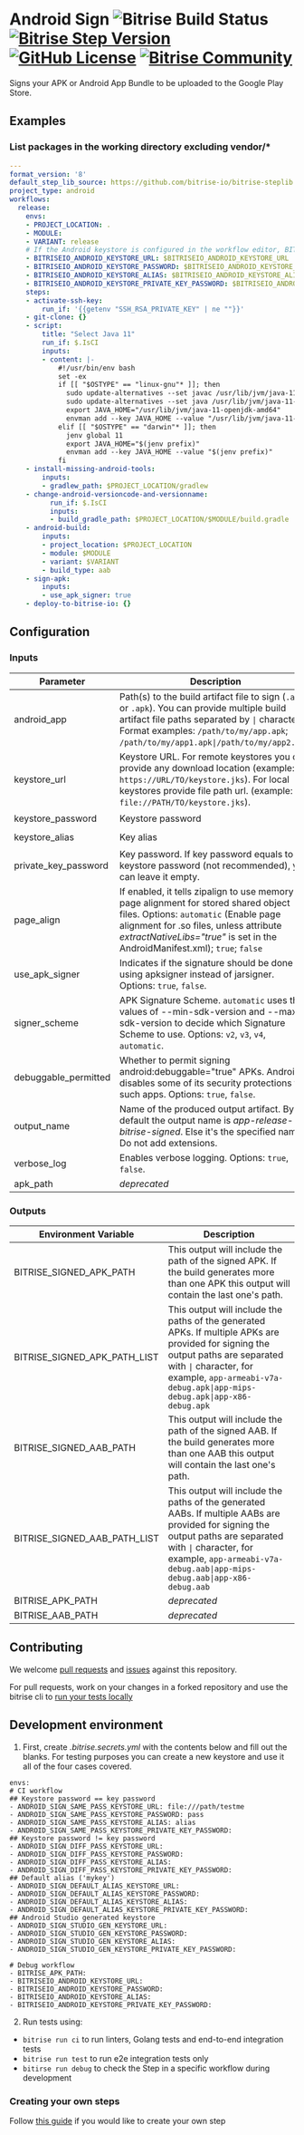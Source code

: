 # Android Sign ![Bitrise Build Status](https://app.bitrise.io/app/3b968e65d584db2a.svg?token=Yk1LUEjLZtIjeIW4OOZvKw&branch=master) [![Bitrise Step Version](https://shields.io/github/v/release/bitrise-steplib/steps-sign-apk?include_prereleases)](https://www.bitrise.io/integrations/steps/sign-apk) [![GitHub License](https://img.shields.io/badge/license-MIT-lightgrey.svg)](https://raw.githubusercontent.com/bitrise-steplib/steps-go-list/master/LICENSE) [![Bitrise Community](https://img.shields.io/badge/community-Bitrise%20Discuss-lightgrey)](https://discuss.bitrise.io/)

Signs your APK or Android App Bundle to be uploaded to the Google Play Store.

## Examples

### List packages in the working directory excluding vendor/*

```yml
---
format_version: '8'
default_step_lib_source: https://github.com/bitrise-io/bitrise-steplib.git
project_type: android
workflows:
  release:
    envs:
    - PROJECT_LOCATION: .
    - MODULE:
    - VARIANT: release
    # If the Android keystore is configured in the workflow editor, BITRISEIO_ANDROID* envs will be set automatically
    - BITRISEIO_ANDROID_KEYSTORE_URL: $BITRISEIO_ANDROID_KEYSTORE_URL
    - BITRISEIO_ANDROID_KEYSTORE_PASSWORD: $BITRISEIO_ANDROID_KEYSTORE_PASSWORD
    - BITRISEIO_ANDROID_KEYSTORE_ALIAS: $BITRISEIO_ANDROID_KEYSTORE_ALIAS
    - BITRISEIO_ANDROID_KEYSTORE_PRIVATE_KEY_PASSWORD: $BITRISEIO_ANDROID_KEYSTORE_PRIVATE_KEY_PASSWORD
    steps:
    - activate-ssh-key:
        run_if: '{{getenv "SSH_RSA_PRIVATE_KEY" | ne ""}}'
    - git-clone: {}
    - script:
        title: "Select Java 11"
        run_if: $.IsCI
        inputs:
        - content: |-
            #!/usr/bin/env bash
            set -ex
            if [[ "$OSTYPE" == "linux-gnu"* ]]; then
              sudo update-alternatives --set javac /usr/lib/jvm/java-11-openjdk-amd64/bin/javac
              sudo update-alternatives --set java /usr/lib/jvm/java-11-openjdk-amd64/bin/java
              export JAVA_HOME="/usr/lib/jvm/java-11-openjdk-amd64"
              envman add --key JAVA_HOME --value "/usr/lib/jvm/java-11-openjdk-amd64" 
            elif [[ "$OSTYPE" == "darwin"* ]]; then
              jenv global 11
              export JAVA_HOME="$(jenv prefix)"
              envman add --key JAVA_HOME --value "$(jenv prefix)"
            fi
    - install-missing-android-tools:
        inputs:
        - gradlew_path: $PROJECT_LOCATION/gradlew
    - change-android-versioncode-and-versionname:
          run_if: $.IsCI
          inputs:
          - build_gradle_path: $PROJECT_LOCATION/$MODULE/build.gradle
    - android-build:
        inputs:
        - project_location: $PROJECT_LOCATION
        - module: $MODULE
        - variant: $VARIANT
        - build_type: aab
    - sign-apk:
        inputs:
        - use_apk_signer: true
    - deploy-to-bitrise-io: {}
```

## Configuration

### Inputs

| Parameter | Description | Required | Default |
| --- | --- | --- | --- |
| android_app | Path(s) to the build artifact file to sign (`.aab` or `.apk`). You can provide multiple build artifact file paths separated by `\|` character. Format examples: `/path/to/my/app.apk`; `/path/to/my/app1.apk\|/path/to/my/app2.apk`. | ✔️ | *$BITRISE_APK_PATH\n$BITRISE_AAB_PATH* |
| keystore_url | Keystore URL. For remote keystores you can provide any download location (example: `https://URL/TO/keystore.jks`). For local keystores provide file path url. (example: `file://PATH/TO/keystore.jks`). | ✔️ | *$BITRISEIO_ANDROID_KEYSTORE_URL* |
| keystore_password | Keystore password | ✔️ | *$BITRISEIO_ANDROID_KEYSTORE_PASSWORD* |
| keystore_alias | Key alias |  ✔️ | *$BITRISEIO_ANDROID_KEYSTORE_ALIAS* |
| private_key_password | Key password. If key password equals to keystore password (not recommended), you can leave it empty. | - | *$BITRISEIO_ANDROID_KEYSTORE_PRIVATE_KEY_PASSWORD* |
| page_align | If enabled, it tells zipalign to use memory page alignment for stored shared object files. Options: `automatic` (Enable page alignment for .so files, unless attribute *extractNativeLibs="true"* is set in the AndroidManifest.xml); `true`; `false` | ✔️ | `automatic` |
| use_apk_signer | Indicates if the signature should be done using apksigner instead of jarsigner. Options: `true`, `false`. | ✔️ | `false` |
| signer_scheme | APK Signature Scheme. `automatic` uses the values of --min-sdk-version and --max-sdk-version to decide which Signature Scheme to use. Options: `v2`, `v3`, `v4`, `automatic`. | ✔️ | `automatic` |
| debuggable_permitted | Whether to permit signing android:debuggable="true" APKs. Android disables some of its security protections for such apps. Options: `true`, `false`. | ✔️ | `true` |
| output_name | Name of the produced output artifact. By default the output name is *app-release-bitrise-signed*. Else it's the specified name. Do not add extensions. | - | "" |
| verbose_log | Enables verbose logging. Options: `true`, `false`. | ✔️ | `false` |
| apk_path | *deprecated* | - | - |

### Outputs

| Environment Variable | Description |
| --- | --- |
| BITRISE_SIGNED_APK_PATH | This output will include the path of the signed APK. If the build generates more than one APK this output will contain the last one's path. |
| BITRISE_SIGNED_APK_PATH_LIST | This output will include the paths of the generated APKs. If multiple APKs are provided for signing the output paths are separated with `\|` character, for example, `app-armeabi-v7a-debug.apk\|app-mips-debug.apk\|app-x86-debug.apk` |
| BITRISE_SIGNED_AAB_PATH | This output will include the path of the signed AAB. If the build generates more than one AAB this output will contain the last one's path. |
| BITRISE_SIGNED_AAB_PATH_LIST | This output will include the paths of the generated AABs. If multiple AABs are provided for signing the output paths are separated with `\|` character, for example, `app-armeabi-v7a-debug.aab\|app-mips-debug.aab\|app-x86-debug.aab` |
| BITRISE_APK_PATH | *deprecated* |
| BITRISE_AAB_PATH | *deprecated* |

## Contributing

We welcome [pull requests](https://github.com/bitrise-steplib/steps-sign-apk/pulls) and [issues](https://github.com/bitrise-steplib/steps-sign-apk/issues) against this repository. 

For pull requests, work on your changes in a forked repository and use the bitrise cli to [run your tests locally](https://devcenter.bitrise.io/bitrise-cli/run-your-first-build/)

## Development environment

1. First, create *.bitrise.secrets.yml* with the contents below and fill out the blanks.
For testing purposes you can create a new keystore and use it all of the four cases covered.

```
envs:
# CI workflow
## Keystore password == key password
- ANDROID_SIGN_SAME_PASS_KEYSTORE_URL: file:///path/testme
- ANDROID_SIGN_SAME_PASS_KEYSTORE_PASSWORD: pass
- ANDROID_SIGN_SAME_PASS_KEYSTORE_ALIAS: alias
- ANDROID_SIGN_SAME_PASS_KEYSTORE_PRIVATE_KEY_PASSWORD: 
## Keystore password != key password
- ANDROID_SIGN_DIFF_PASS_KEYSTORE_URL: 
- ANDROID_SIGN_DIFF_PASS_KEYSTORE_PASSWORD: 
- ANDROID_SIGN_DIFF_PASS_KEYSTORE_ALIAS: 
- ANDROID_SIGN_DIFF_PASS_KEYSTORE_PRIVATE_KEY_PASSWORD: 
## Default alias ('mykey')
- ANDROID_SIGN_DEFAULT_ALIAS_KEYSTORE_URL: 
- ANDROID_SIGN_DEFAULT_ALIAS_KEYSTORE_PASSWORD: 
- ANDROID_SIGN_DEFAULT_ALIAS_KEYSTORE_ALIAS: 
- ANDROID_SIGN_DEFAULT_ALIAS_KEYSTORE_PRIVATE_KEY_PASSWORD: 
## Android Studio generated keystore
- ANDROID_SIGN_STUDIO_GEN_KEYSTORE_URL: 
- ANDROID_SIGN_STUDIO_GEN_KEYSTORE_PASSWORD: 
- ANDROID_SIGN_STUDIO_GEN_KEYSTORE_ALIAS: 
- ANDROID_SIGN_STUDIO_GEN_KEYSTORE_PRIVATE_KEY_PASSWORD: 

# Debug workflow
- BITRISE_APK_PATH: 
- BITRISEIO_ANDROID_KEYSTORE_URL: 
- BITRISEIO_ANDROID_KEYSTORE_PASSWORD: 
- BITRISEIO_ANDROID_KEYSTORE_ALIAS: 
- BITRISEIO_ANDROID_KEYSTORE_PRIVATE_KEY_PASSWORD: 
```

2. Run tests using:
- `bitrise run ci`    to run linters, Golang tests and end-to-end integration tests
- `bitrise run test`  to run e2e integration tests only
- `bitirse run debug` to check the Step in a specific workflow during development

### Creating your own steps

Follow [this guide](https://devcenter.bitrise.io/contributors/create-your-own-step/) if you would like to create your own step
